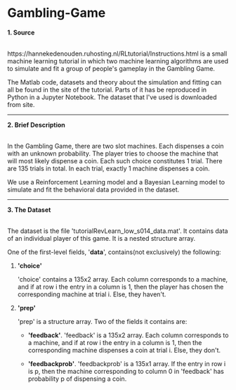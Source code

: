 # Gambling-Game


**1. Source** 

<br>
https://hannekedenouden.ruhosting.nl/RLtutorial/Instructions.html is a small machine learning tutorial in which two machine learning algorithms are used to simulate and fit a group of people's gameplay in the Gambling Game. 

The Matlab code, datasets and theory about the simulation and fitting can all be found in the site of the tutorial. Parts of it has be reproduced in Python in a Jupyter Notebook. The dataset that I've used is downloaded from site. 

 ---

**2. Brief Description** 

<br>
In the Gambling Game, there are two slot machines. Each dispenses a coin with an unknown probability. The player tries to choose the machine that will most likely dispense a coin. Each such choice constitutes 1 trial. There are 135 trials in total. In each trial, exactly 1 machine dispenses a coin. 

We use a Reinforcement Learning model and a Bayesian Learning model to simulate and fit the behavioral data provided in the dataset. 

---

**3. The Dataset** 

<br>
The dataset is the file 'tutorialRevLearn_low_s014_data.mat'. It contains data of an individual player of this game. It is a nested structure array.  

One of the first-level fields, '**data**', contains(not exclusively) the following: 

1. **'choice'** 

    'choice' contains a 135x2 array. Each column corresponds to a machine, and if at row i the entry in a column is 1, then the player has      chosen the corresponding machine at trial i. Else, they haven't. 

2. **'prep'**

    'prep' is a structure array. Two of the fields it contains are: 
  
   - **'feedback'**. 'feedback' is a 135x2 array. Each column corresponds to a machine, and if at row i the entry in a column is 1, then the corresponding machine dispenses a coin at trial i. Else, they don't.

   - **'feedbackprob'**. 'feedbackprob' is a 135x1 array. If the entry in row i is p, then the machine corresponding to column 0 in 'feedback' has probability p of dispensing a coin. 
